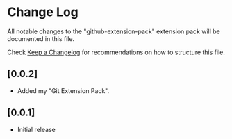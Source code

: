 # Change Log

All notable changes to the "github-extension-pack" extension pack will be documented in this file.

Check [Keep a Changelog](http://keepachangelog.com/) for recommendations on how to structure this file.

## [0.0.2]

- Added my "Git Extension Pack".

## [0.0.1]

- Initial release
